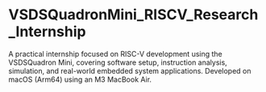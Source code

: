 # VSDSQuadronMini_RISCV_Research_Internship
A practical internship focused on RISC-V development using the VSDSQuadron Mini, covering software setup, instruction analysis, simulation, and real-world embedded system applications.
Developed on macOS (Arm64) using an M3 MacBook Air.
